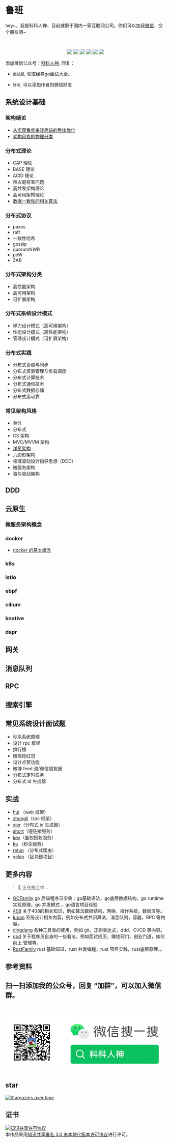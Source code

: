 <!--
 * @Author: shgopher shgopher@gmail.com
 * @Date: 2023-02-01 20:02:47
 * @LastEditors: shgopher shgopher@gmail.com
 * @LastEditTime: 2024-01-16 17:20:33
 * @FilePath: /luban/README.md
 * @Description: 
 * 
 * Copyright (c) 2023 by shgopher, All Rights Reserved. 
-->
# 鲁班 
<p align="left">
hey~，我是科科人神，目前就职于国内一家互联网公司，你们可以加我<a href="#wechat.png">微信</a>，交个朋友吧~
</p>
<br>
<p align="center">
<a href='#wechat.png'
 target="_blank"><img src="https://img.shields.io/static/v1?label=%E7%A7%91%E7%A7%91%E4%BA%BA%E7%A5%9E&message=%E5%85%AC%E4%BC%97%E5%8F%B7&color="></a>
<a href="https://www.youtube.com/channel/UCK8wjBe9sh4VHSowLQmWOzg" target="_blank"><img src="https://img.shields.io/static/v1?label=youtube&message=YouTube&color=red"></a>
<a href="https://space.bilibili.com/478621088" target="_blank"><img src="https://img.shields.io/static/v1?label=bilibili&message=b%E7%AB%99&color=blue"></a>
<a href="https://www.zhihu.com/people/shgopher" target="_blank"><img src="https://img.shields.io/static/v1?label=zhihu&message=%E7%9F%A5%E4%B9%8E&color=blue"></a>
<a href="https://blog.csdn.net/zyfljxzby" target="_blank"><img src="https://img.shields.io/static/v1?label=csdn&message=CSDN&color=red"></a>
<a href="https://www.toutiao.com/c/user/token/MS4wLjABAAAAIGeO1-kCUelF-G8GW3AvJlrEL7tiO24WHJmnX4nV1bs" target="_blank"><img src="https://img.shields.io/static/v1?label=toutiao&message=%E5%A4%B4%E6%9D%A1&color=red"></a>
</p>
添加微信公众号：<a href="#wechat.png">科科人神</a>, 回复：


- `面试题`, 获取经典go面试大全。

- `好友`, 可以添加作者的微信好友
                                                
## 系统设计基础
### 架构绪论
- [从宏观角度来谈后端的整体优化](./系统设计基础/架构绪论/从宏观角度来谈后端的整体优化/README.md)
- [架构风格的物理分类](./系统设计基础/架构绪论/架构风格的物理分类/README.md)
### 分布式理论
- CAP 理论
- BASE 理论
- ACID 理论
- 拜占庭将军问题
- 高并发架构理论
- 高可用架构理论
- [数据一致性的相关算法](./架构设计基础/分布式理论/一致性算法/README.md)
### 分布式协议
- paxos
- raft
- 一致性哈希
- gossip
- quorumNWR 
- poW
- ZAB
### 分布式架构分类
- 高性能架构
- 高可用架构
- 可扩展架构
### 分布式系统设计模式
- 弹力设计模式（高可用架构）
- 性能设计模式（高性能架构）
- 管理设计模式（可扩展架构）
### 分布式实践
- 分布式协调与同步
- 分布式资源管理与负载调度
- 分布式计算技术
- 分布式通信技术
- 分布式数据存储
- 分布式高可靠 
### 常见架构风格
- 单体
- 分布式
- CS 架构
- MVC/MVVM 架构
- [洋葱架构](./系统设计基础/常见的架构风格/洋葱架构/README.md)
- 六边形架构
- 领域驱动设计指导思想（DDD）
- 微服务架构
- 事件驱动架构
## DDD
## 云原生
### 微服务架构概念
### docker
- [docker 的基本概念](./云原生/docker/基本概念)
### k8s
### istio
### ebpf
### cilium
### knative
### dapr
## 网关
## 消息队列
## RPC
## 搜索引擎
## 常见系统设计面试题
- 秒杀系统原理
- 设计 rpc 框架
- 排行榜
- 微信抢红包
- 设计点赞功能
- 微博 feed 流/微信朋友圈
- 分布式定时任务
- 分布式 id 生成器
## 实战
- [hui](./实战/hui/README.md) （web 框架）
- [zhongli](./实战/zhongli/README.md)（rpc 框架）
- [xier](./实战/xier/README.md)（分布式 id 生成器）
- [short](./实战/short/README.md)（短链接服务）
- [key](./实战/key/README.md)（鉴权授权服务）
- [ka](./实战/ka/README.md) （秒杀服务）
- [retuo](./实战/retuo/README.md) （分布式爬虫）
- [yelan](./实战/yelan/README.md) （区块链项目）
## 更多内容
> 👷 正在施工中...

- [GOFamily](https://github.com/shgopher/GOFamily) go 后端程序员宝典：go基础语法，go底层数据结构，go runtime 实现原理，go 并发模式 ，go语言项目经验
- [408](https://github.com/shgopher/408) 关于408的相关知识，例如算法数据结构，网络，操作系统，数据库等。
- [luban](https://github.com/shgopher/luban) 系统设计相关内容，例如分布式共识算法，消息队列，容器，RPC 等内容。
- [dingdang](https://github.com/shgopher/dingdang) 各种工具类的使用，例如 git，正则表达式，ddd，CI/CD 等内容。
- [god](https://github.com/shgopher/god) 关于程序员自身的一些看法，例如面试经历，赚钱窍门，创业门道，如何向上
管理等。
- [RustFamily](https://github.com/shgopher/RustFamily) rust 基础知识，rust 并发编程，rust 项目实践，rust底层原理。。
## 参考资料
## 扫一扫添加我的公众号，回复 “加群”，可以加入微信群。
<p id="wechat.png" align="center">
<br>
<br>
<img src="./wechat.png"  alt="公众号搜：科科人神">
</p>
                                                                             
## star
                                                                             
[![Stargazers over time](https://starchart.cc/shgopher/luban.svg)](https://starchart.cc/shgopher/luban)

## 证书

<a rel="license" href="http://creativecommons.org/licenses/by/3.0/"><img alt="知识共享许可协议" style="border-width:0" src="https://i.creativecommons.org/l/by/3.0/88x31.png" /></a><br />本作品采用<a rel="license" href="http://creativecommons.org/licenses/by/3.0/">知识共享署名 3.0 未本地化版本许可协议</a>进行许可。
